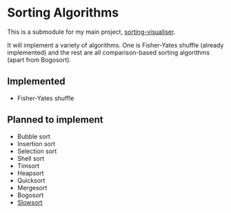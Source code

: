 # Sorting Algorithms

This is a submodule for my main project, [sorting-visualiser](https://github.com/jarhodes314/sorting-visualiser).

It will implement a variety of algorithms. One is Fisher-Yates shuffle (already implemented) and the rest are all comparison-based sorting algorithms (apart from Bogosort).

## Implemented
* Fisher-Yates shuffle

## Planned to implement
* Bubble sort
* Insertion sort
* Selection sort
* Shell sort
* Timsort
* Heapsort
* Quicksort
* Mergesort
* Bogosort
* [Slowsort](http://wiki.c2.com/?SlowSort)
